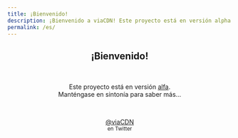 ```yaml
---
title: ¡Bienvenido!
description: ¡Bienvenido a viaCDN! Este proyecto está en versión alpha. Manténgase en sintonía para saber más...
permalink: /es/
---
```


<center>
<h2>¡Bienvenido!</h2>
<br/>
<p>Este proyecto está en versión <a href="https://es.wikipedia.org/wiki/Ciclo_de_vida_del_lanzamiento_de_software#Alfa" target="_blank">alfa</a>. <br/>Manténgase en sintonía para saber más...</p>
<br/>
<p><a href="https://twitter.com/viaCDN" target="_blank">@viaCDN</a> <br/><small>en Twitter</small></p>
<br/>
</center>

